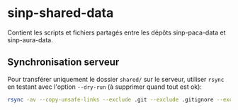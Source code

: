 # sinp-shared-data
Contient les scripts et fichiers partagés entre les dépôts sinp-paca-data et sinp-aura-data.

## Synchronisation serveur

Pour transférer uniquement le dossier `shared/` sur le serveur, utiliser `rsync`
en testant avec l'option `--dry-run` (à supprimer quand tout est ok):

```bash
rsync -av --copy-unsafe-links --exclude .git --exclude .gitignore --exclude data/raw/ --exclude config/settings.ini ./ geonat@db-<region>-sinp:~/data/shared/
```
